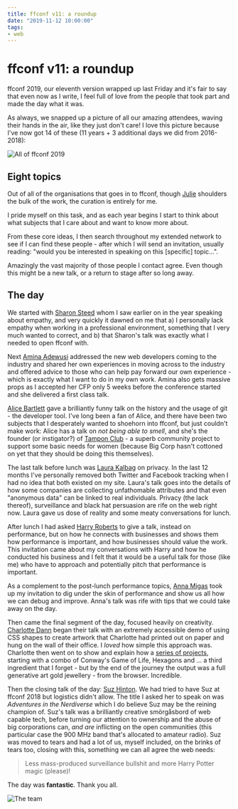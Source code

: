 ```yaml
---
title: ffconf v11: a roundup
date: "2019-11-12 10:00:00"
tags:
- web
---
```


# ffconf v11: a roundup

ffconf 2019, our eleventh version wrapped up last Friday and it's fair to say that even now as I write, I feel full of love from the people that took part and made the day what it was.

<!--more-->

As always, we snapped up a picture of all our amazing attendees, waving their hands in the air, like they just don't care! I love this picture because I've now got 14 of these (11 years + 3 additional days we did from 2016-2018):

![All of ffconf 2019](/images/ffconf-2019/all.jpg)

## Eight topics

Out of all of the organisations that goes in to ffconf, though [Julie]() shoulders the bulk of the work, the curation is entirely for me.

I pride myself on this task, and as each year begins I start to think about what subjects that I care about and want to know more about.

From these core ideas, I then search throughout my extended network to see if I can find these people - after which I will send an invitation, usually reading: "would you be interested in speaking on this [specific] topic…".

Amazingly the vast majority of those people I contact agree. Even though this might be a new talk, or a return to stage after so long away.

## The day

We started with [Sharon Steed](https://www.communilogue.co/) whom I saw earlier on in the year speaking about empathy, and very quickly it dawned on me that a) I personally lack empathy when working in a professional environment, something that I very much wanted to correct, and b) that Sharon's talk was exactly what I needed to open ffconf with.

Next [Amina Adewusi](https://www.youtube.com/channel/UCz_hjn40CqWTK9S1xrBDMVw) addressed the new web developers coming to the industry and shared her own experiences in moving across to the industry and offered advice to those who can help pay forward our own experience - which is exactly what I want to do in my own work. Amina also gets massive props as I accepted her CFP only 5 weeks before the conference started and she delivered a first class talk.

[Alice Bartlett](https://alicebartlett.co.uk/) gave a brilliantly funny talk on the history and the usage of git - the developer tool. I've long been a fan of Alice, and there have been two subjects that I desperately wanted to shoehorn into ffconf, but just couldn't make work: Alice has a talk on _not being able to smell_, and she's the founder (or instigator?) of [Tampon Club](https://www.tampon.club/) - a superb community project to support some basic needs for women (because Big Corp hasn't cottoned on yet that they should be doing this themselves).

The last talk before lunch was [Laura Kalbag](https://laurakalbag.com/) on privacy. In the last 12 months I've personally removed both Twitter and Facebook tracking when I had no idea that both existed on my site. Laura's talk goes into the details of how some companies are collecting unfathomable attributes and that even "anonymous data" can be linked to real individuals. Privacy (the lack thereof), surveillance and black hat persuasion are rife on the web right now. Laura gave us dose of reality and some meaty conversations for lunch.

After lunch I had asked [Harry Roberts](https://csswizardry.com/) to give a talk, instead on performance, but on how he connects with businesses and shows them how performance is important, and how businesses should value the work. This invitation came about my conversations with Harry and how he conducted his business and I felt that it would be a useful talk for those (like me) who have to approach and potentially pitch that performance is important.

As a complement to the post-lunch performance topics, [Anna Migas](https://mobile.twitter.com/szynszyliszys) took up my invitation to dig under the skin of performance and show us all how we can debug and improve. Anna's talk was rife with tips that we could take away on the day.

Then came the final segment of the day, focused heavily on creativity. [Charlotte Dann](https://charlottedann.com/) began their talk with an extremely accessible demo of using CSS shapes to create artwork that Charlotte had printed out on paper and hung on the wall of their office. I _loved_ how simple this approach was. Charlotte then went on to show and explain how a [series of projects](https://codepen.io/pouretrebelle/post/hexagons), starting with a combo of Conway's Game of Life, Hexagons and … a third ingredient that I forget - but by the end of the journey the output was a full generative art gold jewellery - from the browser. Incredible.

Then the closing talk of the day: [Suz Hinton](https://noopkat.com/projects/). We had tried to have Suz at ffconf 2018 but logistics didn't allow. The title I asked her to speak on was _Adventures in the Nerdiverse_ which I do believe Suz may be the reining champion of. Suz's talk was a brilliantly creative smörgåsbord of web capable tech, before turning our attention to ownership and the abuse of big corporations can, *and are* inflicting on the open communities (this particular case the 900 MHz band that's allocated to amateur radio). Suz was moved to tears and had a lot of us, myself included, on the brinks of tears too, closing with this, something we can all agree the web needs:

> Less mass-produced surveillance bullshit and more Harry Potter magic (please)!

The day was **fantastic**. Thank you all.

![The team](/images/ffconf-2019/team.jpg)

